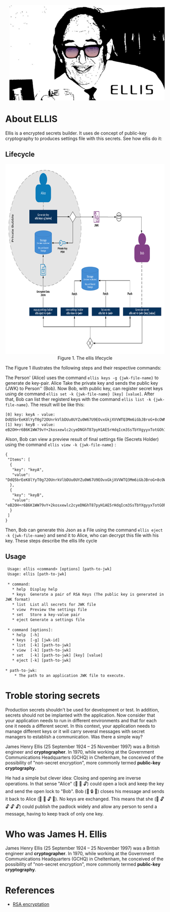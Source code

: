 <p align="right">
  <img height="300" src="https://raw.githubusercontent.com/yanjustino/ellis/master/assets/image.png">
</p>


# About ELLIS
Ellis is a encrypted secrets builder. It uses de concept of public-key cryptography to produces settings file with this secrets.  See how ellis do it:

## Lifecycle
<p align="center">
  <img height="600" src="https://raw.githubusercontent.com/yanjustino/ellis/master/assets/lifecycle.png">
  <label>Figure 1. The ellis lifecycle</label>
</p>

The Figure 1 illustrates the following steps and their respective commands:

The Person' (Alice) uses the command  `ellis keys -g {jwk-file-name}` to generate de key-pair. Alice Take the private key and sends the public key (JWK) to Person'' (Bob). Now Bob, with public key, can register secret keys using de command `ellis set -k {jwk-file-name} [key] [value]`. After that, Bob can list ther registerd keys with the command `ellis list -k {jwk-file-name}`. The result will be like this:

```
[0] key: keyA - value: DdQ5brEeK8lYyT0g72OUnrkVlbDUu0UYZu0W67U9EOvxGkjXVVWTQ3Mm6iGbJBroG+8cOWM7y2ILbugR3uL5um5aayMUpKCDEtWG32IycfgVeVWV0kgv0tLeiaIQ8bY5IzUQtRUUizaPK8ereHSWR1tsfW6cPrXo+vAUwgGxJQaGnip3JZwGzZZXO8Sx9Mb/3PLcODEePBNpFzyD3ZX7kgE5UknbctcmFp25Uj+BCWZhghis1noOMG6y8dfMPjf0H6KTO81Odsch54xKhML9fy+8Fw40IbcTVCORzJfx1JvjTddHWHKo+606JDbaYvOqGUTi8oOTSTUs0imV892M7Q==
[1] key: keyB - value: eB2OH+r6B6K1WW79vY+2kosxewlc2cyeDNGhT87pyH1AE5rHdqIcm3SsTbYXgyyxTotGOh1+VmwcRonJ3K+3jFZ7oA4ELpU+b4mASxy3L4wvmiaQap23nPkYbk3BMedlh4vE6u0u2eXH3qnHXUKBN7HiGKcEyqhHHy87eq9a/3RnajFKvkUsLmcRB4zP1CTpAfQWvPxs61J2EzqIJTlrqk4qWY+0A97yVCTjrhFWuU/3zD4Ip9wMSaCeMyhcflv7wG+hv1RYboH9i0tXUInDfcuX67CtHcl3YHjGDT5o8Zq6ilWEPfemV4deKxsOc0ABpSflAvel+nCxEJM5ra27IA==
```
Alson, Bob can view a preview result of final settings file (Secrets Holder) using the command `ellis view -k {jwk-file-name}` :

```
{
 "Items": [
  {
   "key": "keyA",
   "value": "DdQ5brEeK8lYyT0g72OUnrkVlbDUu0UYZu0W67U9EOvxGkjXVVWTQ3Mm6iGbJBroG+8cOWM7y2ILbugR3uL5um5aayMUpKCDEtWG32IycfgVeVWV0kgv0tLeiaIQ8bY5IzUQtRUUizaPK8ereHSWR1tsfW6cPrXo+vAUwgGxJQaGnip3JZwGzZZXO8Sx9Mb/3PLcODEePBNpFzyD3ZX7kgE5UknbctcmFp25Uj+BCWZhghis1noOMG6y8dfMPjf0H6KTO81Odsch54xKhML9fy+8Fw40IbcTVCORzJfx1JvjTddHWHKo+606JDbaYvOqGUTi8oOTSTUs0imV892M7Q=="
  },
  {
   "key": "keyB",
   "value": "eB2OH+r6B6K1WW79vY+2kosxewlc2cyeDNGhT87pyH1AE5rHdqIcm3SsTbYXgyyxTotGOh1+VmwcRonJ3K+3jFZ7oA4ELpU+b4mASxy3L4wvmiaQap23nPkYbk3BMedlh4vE6u0u2eXH3qnHXUKBN7HiGKcEyqhHHy87eq9a/3RnajFKvkUsLmcRB4zP1CTpAfQWvPxs61J2EzqIJTlrqk4qWY+0A97yVCTjrhFWuU/3zD4Ip9wMSaCeMyhcflv7wG+hv1RYboH9i0tXUInDfcuX67CtHcl3YHjGDT5o8Zq6ilWEPfemV4deKxsOc0ABpSflAvel+nCxEJM5ra27IA=="
  }
 ]
}
```
Then, Bob can generate this Json as a File using the command `ellis eject -k {jwk-file-name}` and send it to Alice, who can decrypt this file with his key. 
These steps describe the ellis life cycle


## Usage
```shell
 Usage: ellis <command> [options] [path-to-jwk]
 Usage: ellis [path-to-jwk]
 
 * command:
   * help  Display help 
   * keys  Generate a pair of RSA Keys (The public key is generated in JWK format) 
   * list  List all secrets for JWK file 
   * view  Preview the settings file 
   * set   Store a key-value pair 
   * eject Generate a settings file 
 
 * command [options]:
   * help  [-h] 
   * keys  [-g] [jwk-id] 
   * list  [-k] [path-to-jwk] 
   * view  [-k] [path-to-jwk] 
   * set   [-k] [path-to-jwk] [key] [value]
   * eject [-k] [path-to-jwk] 
 
* path-to-jwk:
 	* The path to an application JWK file to execute.
  ```
  
# Troble storing secrets
Production secrets shouldn't be used for development or test. In addition, secrets should not be implanted with the application. Now consider that your application needs to run in different environments and that for each one it needs a different secret. In this context, your application needs to manage different keys or it will carry several messages with secret managers to establish a communication. Was there a simple way?

James Henry Ellis (25 September 1924 – 25 November 1997) was a British engineer and **cryptographer**. In 1970, while working at the Government Communications Headquarters (GCHQ) in Cheltenham, he conceived of the possibility of "non-secret encryption", more commonly termed **public-key cryptography**.

He had a simple but clever idea: Closing and opening are inverse operations. In that sense "Alice" (:girl: :key: :unlock:) could open a lock and keep the key and send the open lock to "Bob". Bob (:boy: :lock: :email:) closes his message and sends it back to Alice (:girl: :key: :unlock: :email:). No keys are exchanged. This means that she (:girl: :unlock: :unlock: :unlock: :unlock:) could publish the padlock widely and allow any person to send a message, having to keep track of only one key.
  

# Who was James H. Ellis 
James Henry Ellis (25 September 1924 – 25 November 1997) was a British engineer and **cryptographer**. In 1970, while working at the Government Communications Headquarters (GCHQ) in Cheltenham, he conceived of the possibility of "non-secret encryption", more commonly termed **public-key cryptography**.


# References
* [RSA encryptation](https://www.khanacademy.org/computing/computer-science/cryptography/modern-crypt/v/intro-to-rsa-encryption)
